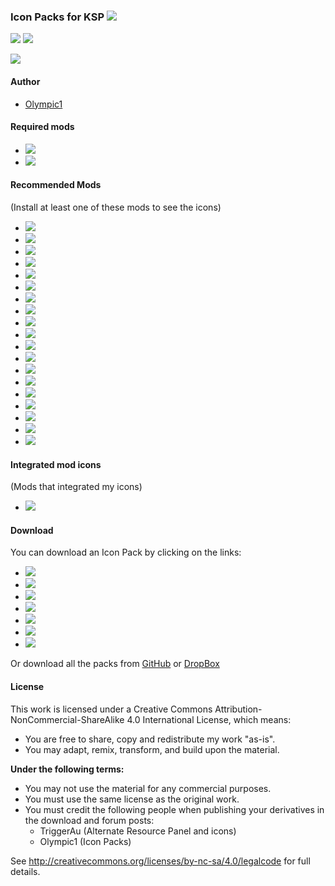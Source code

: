 ### Icon Packs for KSP [![][shield:release-latest]][GIT:release]  
[![][shield:support-ksp]][KSP:website]
[![][shield:license-cc]][ICONS:license]

![][flag:arp-icons]

#### Author
* [Olympic1](http://forum.kerbalspaceprogram.com/members/81815)

#### Required mods
* [![][shield:support-arp]][ARP:thread]
* [![][shield:support-mm]][MM:thread]

#### Recommended Mods
(Install at least one of these mods to see the icons)
* [![][shield:support-amt]][AMT:thread]
* [![][shield:support-art]][ART:thread]
* [![][shield:support-crp]][CRP:thread]
* [![][shield:support-dangit]][DANGIT:thread]
* [![][shield:support-dr]][DR:thread]
* [![][shield:support-epl]][EPL:thread]
* [![][shield:support-ftt]][FTT:thread]
* [![][shield:support-ics]][ICS:thread]
* [![][shield:support-kar]][KAR:thread]
* [![][shield:support-kar+]][KAR+:thread]
* [![][shield:support-mc]][MC:thread]
* [![][shield:support-reg]][REG:thread]
* [![][shield:support-snacks]][SNACKS:thread]
* [![][shield:support-sr]][SR:thread]
* [![][shield:support-exp]][EXP:thread]
* [![][shield:support-mks]][MKS:thread]
* [![][shield:support-ls]][LS:thread]
* [![][shield:support-srv]][SRV:thread]
* [![][shield:support-warp]][WARP:thread]

#### Integrated mod icons
(Mods that integrated my icons)
* [![][shield:support-bm]][BM:thread]

#### Download
You can download an Icon Pack by clicking on the links:
* [![][shield:release-dangit]][DANGIT:release]
* [![][shield:release-dr]][DR:release]
* [![][shield:release-epl]][EPL:release]
* [![][shield:release-ics]][ICS:release]
* [![][shield:release-mc]][MC:release]
* [![][shield:release-snacks]][SNACKS:release]
* [![][shield:release-usi]][USI:release]

Or download all the packs from [GitHub](http://github.com/Olympic1/Icon_Packs_KSP/releases/latest) or [DropBox](http://www.dropbox.com/s/wfxsnm72aev8d3b/AllPacks.zip)

#### License
This work is licensed under a Creative Commons Attribution-NonCommercial-ShareAlike 4.0 International License, which means:
* You are free to share, copy and redistribute my work "as-is".
* You may adapt, remix, transform, and build upon the material.

**Under the following terms:**
* You may not use the material for any commercial purposes.
* You must use the same license as the original work.
* You must credit the following people when publishing your derivatives in the download and forum posts:
	* TriggerAu (Alternate Resource Panel and icons)
	* Olympic1 (Icon Packs)

See http://creativecommons.org/licenses/by-nc-sa/4.0/legalcode for full details.





[GIT:release]: http://github.com/Olympic1/Icon_Packs_KSP/releases/latest
[KSP:website]: http://kerbalspaceprogram.com
[ICONS:license]: http://github.com/Olympic1/Icon_Packs_KSP/blob/master/License.txt


[shield:release-latest]: http://img.shields.io/github/release/Olympic1/Icon_Packs_KSP.svg
[shield:support-ksp]: http://img.shields.io/badge/KSP-v1.0-green.svg
[shield:license-cc]: http://img.shields.io/badge/License-CC%20BY--NC--SA%204.0-blue.svg


[flag:arp-icons]: http://i59.tinypic.com/34yxpiv.png


[ARP:thread]: http://forum.kerbalspaceprogram.com/threads/60227
[MM:thread]: http://forum.kerbalspaceprogram.com/threads/55219
[AMT:thread]: http://forum.kerbalspaceprogram.com/threads/96011
[ART:thread]: http://forum.kerbalspaceprogram.com/threads/91790
[BM:thread]: http://forum.kerbalspaceprogram.com/threads/53009
[CRP:thread]: http://forum.kerbalspaceprogram.com/threads/91998
[DANGIT:thread]: http://forum.kerbalspaceprogram.com/threads/81794
[DR:thread]: http://forum.kerbalspaceprogram.com/threads/54954
[EPL:thread]: http://forum.kerbalspaceprogram.com/threads/59545
[FTT:thread]: http://forum.kerbalspaceprogram.com/threads/91706
[ICS:thread]: http://forum.kerbalspaceprogram.com/threads/82084
[KAR:thread]: http://forum.kerbalspaceprogram.com/threads/89401
[KAR+:thread]: http://forum.kerbalspaceprogram.com/threads/93054
[MC:thread]: http://forum.kerbalspaceprogram.com/threads/43645
[REG:thread]: http://forum.kerbalspaceprogram.com/threads/100162
[SNACKS:thread]: http://forum.kerbalspaceprogram.com/threads/90841
[SR:thread]: http://forum.kerbalspaceprogram.com/threads/102502
[EXP:thread]: http://forum.kerbalspaceprogram.com/threads/86695
[MKS:thread]: http://forum.kerbalspaceprogram.com/threads/79588
[LS:thread]: http://forum.kerbalspaceprogram.com/threads/116790
[SRV:thread]: http://forum.kerbalspaceprogram.com/threads/84359
[WARP:thread]: http://forum.kerbalspaceprogram.com/threads/100798


[shield:support-arp]: http://img.shields.io/badge/Alternate%20Resource%20Panel-v2.7.0.0-299bc7.svg
[shield:support-mm]: http://img.shields.io/badge/ModuleManager-v2.6.2-40b7c0.svg
[shield:support-amt]: http://img.shields.io/badge/Advanced%20Mining%20Technologies-v0.1.1-a62374.svg
[shield:support-art]: http://img.shields.io/badge/Asteroid%20Recycling%20Technologies-v0.6.1-85586d.svg
[shield:support-bm]: http://img.shields.io/badge/BioMass-v0.2.3.0-green.svg
[shield:support-crp]: http://img.shields.io/badge/Community%20Resource%20Pack-v0.4.0-c5c09f.svg
[shield:support-dangit]: http://img.shields.io/badge/Dang%20It-v0.5.4--pre-blue.svg
[shield:support-dr]: http://img.shields.io/badge/Deadly%20Reentry-v6.5.3-red.svg
[shield:support-epl]: http://img.shields.io/badge/Extraplanetary%20Launchpads-v5.1.2-orange.svg
[shield:support-ftt]: http://img.shields.io/badge/Freight%20Transport%20Technologies-v0.4.0-yellow.svg
[shield:support-ics]: http://img.shields.io/badge/Ioncross%20Crew%20Support-v1.18.0-34c566.svg
[shield:support-kar]: http://img.shields.io/badge/Karbonite-v0.6.0-000000.svg
[shield:support-kar+]: http://img.shields.io/badge/Karbonite%20Plus-v0.4.0-lightgrey.svg
[shield:support-mc]: http://img.shields.io/badge/Mission%20Controller%202-v1.12.2-acdadf.svg
[shield:support-reg]: http://img.shields.io/badge/Regolith-v0.1.7-533f03.svg
[shield:support-snacks]: http://img.shields.io/badge/Snacks-v0.3.3-a99b13.svg
[shield:support-sr]: http://img.shields.io/badge/Sounding%20Rockets-v0.2.0-be7272.svg
[shield:support-exp]: http://img.shields.io/badge/USI%20Exploration%20Pack-v0.4.0-206261.svg
[shield:support-mks]: http://img.shields.io/badge/USI%20Kolonization%20Systems%20(MKS/OKS)-v0.30.0-7c69c0.svg
[shield:support-ls]: http://img.shields.io/badge/USI%20Life%20Support-v0.1.0-green.svg
[shield:support-srv]: http://img.shields.io/badge/USI%20Survivability%20Pack-v0.3.0-576935.svg
[shield:support-warp]: http://img.shields.io/badge/Warp%20Drive-v0.2.0-7d617d.svg


[DANGIT:release]: http://www.dropbox.com/s/piqimag81ug3uof/DangItPack.zip
[DR:release]: http://www.dropbox.com/s/euewcl7z1tce9na/DRPack.zip
[EPL:release]: http://www.dropbox.com/s/ulaa7kqgsucx5xr/EPLPack.zip
[ICS:release]: http://www.dropbox.com/s/qs5y9ebpmcuehr2/ICSPack.zip
[MC:release]: http://www.dropbox.com/s/55i2nu3hq775940/MCPack.zip
[SNACKS:release]: http://www.dropbox.com/s/cl6fzua3xk0n1h6/SnacksPack.zip
[USI:release]: http://www.dropbox.com/s/26sokhwn2jzo5ob/USIPack.zip


[shield:release-dangit]: http://img.shields.io/badge/DangIt%20Pack-v0.2.0-orange.svg
[shield:release-dr]: http://img.shields.io/badge/DR%20Pack-v0.2.0-orange.svg
[shield:release-epl]: http://img.shields.io/badge/EPL%20Pack-v0.2.0-orange.svg
[shield:release-ics]: http://img.shields.io/badge/ICS%20Pack-v0.2.0-orange.svg
[shield:release-mc]: http://img.shields.io/badge/MC%20Pack-v0.2.0-orange.svg
[shield:release-snacks]: http://img.shields.io/badge/Snacks%20Pack-v0.2.0-orange.svg
[shield:release-usi]: http://img.shields.io/badge/USI%20Pack-v0.5.0-orange.svg
